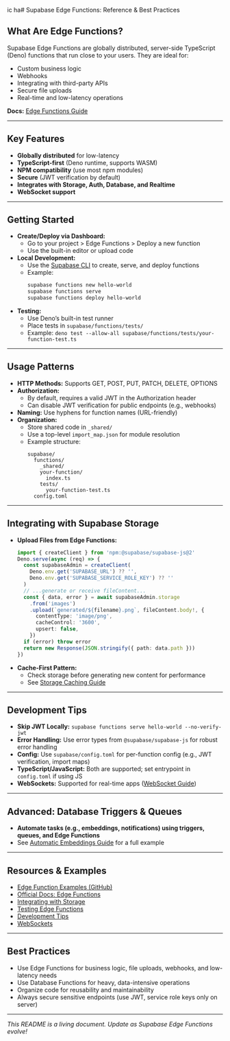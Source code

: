 ic ha# Supabase Edge Functions: Reference & Best Practices

## What Are Edge Functions?
Supabase Edge Functions are globally distributed, server-side TypeScript (Deno) functions that run close to your users. They are ideal for:
- Custom business logic
- Webhooks
- Integrating with third-party APIs
- Secure file uploads
- Real-time and low-latency operations

**Docs:** [Edge Functions Guide](https://supabase.com/docs/guides/functions)

---

## Key Features
- **Globally distributed** for low-latency
- **TypeScript-first** (Deno runtime, supports WASM)
- **NPM compatibility** (use most npm modules)
- **Secure** (JWT verification by default)
- **Integrates with Storage, Auth, Database, and Realtime**
- **WebSocket support**

---

## Getting Started
- **Create/Deploy via Dashboard:**
  - Go to your project > Edge Functions > Deploy a new function
  - Use the built-in editor or upload code
- **Local Development:**
  - Use the [Supabase CLI](https://supabase.com/docs/guides/cli) to create, serve, and deploy functions
  - Example:
    ```bash
    supabase functions new hello-world
    supabase functions serve
    supabase functions deploy hello-world
    ```
- **Testing:**
  - Use Deno’s built-in test runner
  - Place tests in `supabase/functions/tests/`
  - Example: `deno test --allow-all supabase/functions/tests/your-function-test.ts`

---

## Usage Patterns
- **HTTP Methods:** Supports GET, POST, PUT, PATCH, DELETE, OPTIONS
- **Authorization:**
  - By default, requires a valid JWT in the Authorization header
  - Can disable JWT verification for public endpoints (e.g., webhooks)
- **Naming:** Use hyphens for function names (URL-friendly)
- **Organization:**
  - Store shared code in `_shared/`
  - Use a top-level `import_map.json` for module resolution
  - Example structure:
    ```
    supabase/
      functions/
        _shared/
        your-function/
          index.ts
        tests/
          your-function-test.ts
      config.toml
    ```

---

## Integrating with Supabase Storage
- **Upload Files from Edge Functions:**
  ```typescript
  import { createClient } from 'npm:@supabase/supabase-js@2'
  Deno.serve(async (req) => {
    const supabaseAdmin = createClient(
      Deno.env.get('SUPABASE_URL') ?? '',
      Deno.env.get('SUPABASE_SERVICE_ROLE_KEY') ?? ''
    )
    // ...generate or receive fileContent...
    const { data, error } = await supabaseAdmin.storage
      .from('images')
      .upload(`generated/${filename}.png`, fileContent.body!, {
        contentType: 'image/png',
        cacheControl: '3600',
        upsert: false,
      })
    if (error) throw error
    return new Response(JSON.stringify({ path: data.path }))
  })
  ```
- **Cache-First Pattern:**
  - Check storage before generating new content for performance
  - See [Storage Caching Guide](https://supabase.com/docs/guides/functions/storage-caching)

---

## Development Tips
- **Skip JWT Locally:** `supabase functions serve hello-world --no-verify-jwt`
- **Error Handling:** Use error types from `@supabase/supabase-js` for robust error handling
- **Config:** Use `supabase/config.toml` for per-function config (e.g., JWT verification, import maps)
- **TypeScript/JavaScript:** Both are supported; set entrypoint in `config.toml` if using JS
- **WebSockets:** Supported for real-time apps ([WebSocket Guide](https://supabase.com/docs/guides/functions/websockets))

---

## Advanced: Database Triggers & Queues
- **Automate tasks (e.g., embeddings, notifications) using triggers, queues, and Edge Functions**
- See [Automatic Embeddings Guide](https://supabase.com/docs/guides/ai/automatic-embeddings) for a full example

---

## Resources & Examples
- [Edge Function Examples (GitHub)](https://github.com/supabase/supabase/tree/master/examples/edge-functions)
- [Official Docs: Edge Functions](https://supabase.com/docs/guides/functions)
- [Integrating with Storage](https://supabase.com/docs/guides/functions/storage-caching)
- [Testing Edge Functions](https://supabase.com/docs/guides/functions/unit-test)
- [Development Tips](https://supabase.com/docs/guides/functions/development-tips)
- [WebSockets](https://supabase.com/docs/guides/functions/websockets)

---

## Best Practices
- Use Edge Functions for business logic, file uploads, webhooks, and low-latency needs
- Use Database Functions for heavy, data-intensive operations
- Organize code for reusability and maintainability
- Always secure sensitive endpoints (use JWT, service role keys only on server)

---

*This README is a living document. Update as Supabase Edge Functions evolve!* 
